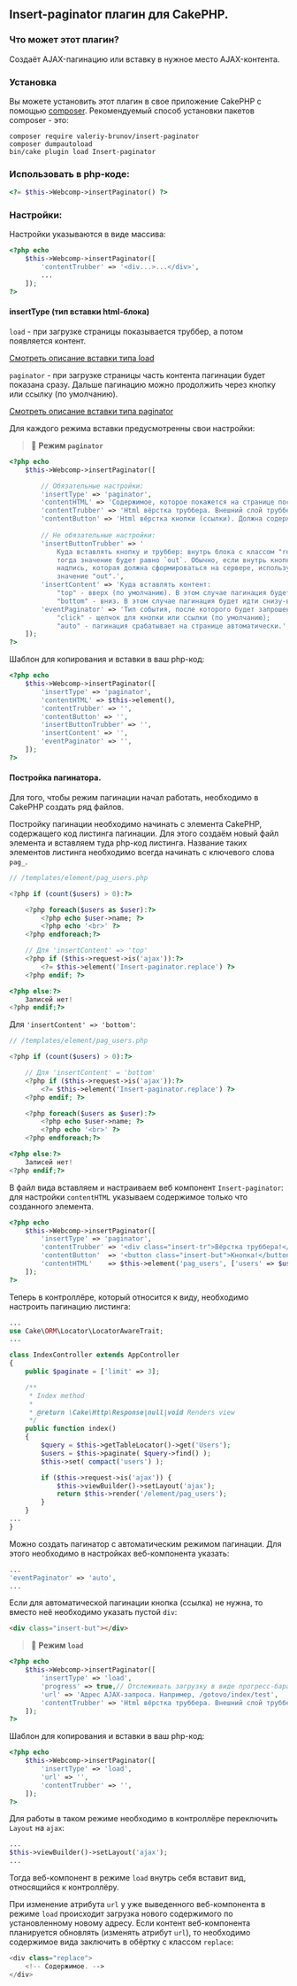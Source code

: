 ## Insert-paginator плагин для CakePHP.

### Что может этот плагин?

Создаёт AJAX-пагинацию или вставку в нужное место AJAX-контента.

### Установка

Вы можете установить этот плагин в свое приложение CakePHP с помощью [composer](https://getcomposer.org).
Рекомендуемый способ установки пакетов composer - это:

```
composer require valeriy-brunov/insert-paginator
composer dumpautoload
bin/cake plugin load Insert-paginator
```

### Использовать в php-коде:

```php
<?= $this->Webcomp->insertPaginator() ?>
```

### Настройки:

Настройки указываются в виде массива:

```php
<?php echo
    $this->Webcomp->insertPaginator([
        'contentTrubber' => '<div...>...</div>',
        ...
    ]);
?>
```

#### insertType (тип вставки html-блока)

`load` - при загрузке страницы показывается труббер, а потом появляется контент.

[Смотреть описание вставки типа load](#load)

`paginator` - при загрузке страницы часть контента пагинации будет показана сразу. Дальше пагинацию
можно продолжить через кнопку или ссылку (по умолчанию).

[Смотреть описание вставки типа paginator](#pag)

Для каждого режима вставки предусмотренны свои настройки:

<a name="pag"></a>
> :memo: __Режим `paginator`__

```php
<?php echo
    $this->Webcomp->insertPaginator([

        // Обязательные настройки:
        'insertType' => 'paginator',
        'contentHTML' => 'Содержимое, которое покажется на странице после её первой загрузки.',
        'contentTrubber' => 'Html вёрстка труббера. Внешний слой труббера должен содержать класс "insert-tr".',
        'contentButton' => 'Html вёрстка кнопки (ссылки). Должна содержать класс "insert-but".',
        
        // Не обязательные настройки:
        'insertButtonTrubber' => '
            Куда вставлять кнопку и труббер: внутрь блока с классом "replace" - значение "in" или за пределы блока `replace`:
            тогда значение будет равно `out`. Обычно, если внутрь кнопки для продоления пагинации необходимо вставить некоторую
            надпись, которая должна сформироваться на сервере, используют значение "in". По умолчанию установлено
            значение "out".',
        'insertContent' => 'Куда вставлять контент:
            "top" - вверх (по умолчанию). В этом случае пагинация будет идти сверху-вниз;
            "bottom" - вниз. В этом случае пагинация будет идти снизу-вверх.',
        'eventPaginator' => 'Тип события, после которого будет запрошена следующая партия контента:
            "click" - щелчок для кнопки или ссылки (по умолчанию);
            "auto" - пагинация срабатывает на странице автоматически.',
    ]);
?>
```

Шаблон для копирования и вставки в ваш php-код:

```php
<?php echo
    $this->Webcomp->insertPaginator([
        'insertType' => 'paginator',
        'contentHTML' => $this->element(),
        'contentTrubber' => '',
        'contentButton' => '',
        'insertButtonTrubber' => '',
        'insertContent' => '',
        'eventPaginator' => '',
    ]);
?>
```

#### Постройка пагинатора.

Для того, чтобы режим пагинации начал работать, необходимо в CakePHP создать ряд файлов.

Постройку пагинации необходимо начинать с элемента CakePHP, содержащего код листинга пагинации. Для этого
создаём новый файл элемента и вставляем туда php-код листинга. Название таких элементов листинга необходимо
всегда начинать с ключевого слова `pag_`.

```php
// /templates/element/pag_users.php

<?php if (count($users) > 0):?>

    <?php foreach($users as $user):?>
        <?php echo $user->name; ?>
        <?php echo '<br>' ?>
    <?php endforeach;?>

    // Для 'insertContent' => 'top'
    <?php if ($this->request->is('ajax')):?>
        <?= $this->element('Insert-paginator.replace') ?>
    <?php endif; ?>

<?php else:?>
    Записей нет!
<?php endif;?>
```

Для `'insertContent' => 'bottom'`:

```php
// /templates/element/pag_users.php

<?php if (count($users) > 0):?>

    // Для 'insertContent' = 'bottom'
    <?php if ($this->request->is('ajax')):?>
        <?= $this->element('Insert-paginator.replace') ?>
    <?php endif; ?>

    <?php foreach($users as $user):?>
        <?php echo $user->name; ?>
        <?php echo '<br>' ?>
    <?php endforeach;?>

<?php else:?>
    Записей нет!
<?php endif;?>
```

В файл вида вставляем и настраиваем веб компонент `Insert-paginator`:
для настройки `contentHTML` указываем содержимое только что созданного элемента.

```php
<?php echo
    $this->Webcomp->insertPaginator([
        'insertType' => 'paginator',
        'contentTrubber' => '<div class="insert-tr">Вёрстка труббера!</div>',
        'contentButton'  => '<button class="insert-but">Кнопка!</button>',
        'contentHTML'    => $this->element('pag_users', ['users' => $users]),// Наш созданный элемент `pag_users`.
    ]);
?>
```

Теперь в контроллёре, который относится к виду, необходимо настроить пагинацию листинга:

```php
...
use Cake\ORM\Locator\LocatorAwareTrait;
...

class IndexController extends AppController
{
    public $paginate = ['limit' => 3];

    /**
     * Index method
     *
     * @return \Cake\Http\Response|null|void Renders view
     */
    public function index()
    {
        $query = $this->getTableLocator()->get('Users');
        $users = $this->paginate( $query->find() );
        $this->set( compact('users') );

        if ($this->request->is('ajax')) {
            $this->viewBuilder()->setLayout('ajax');
            return $this->render('/element/pag_users');
        }
    }
...
}
```

Можно создать пагинатор с автоматическим режимом пагинации. Для этого необходимо в настройках
веб-компонента указать:

```php
...
'eventPaginator' => 'auto',
...
```

Если для автоматической пагинации кнопка (ссылка) не нужна, то вместо неё необходимо указать пустой `div`:

```html
<div class="insert-but"></div>
```

<a name="load"></a>
> :memo: __Режим `load`__

```php
<?php echo
    $this->Webcomp->insertPaginator([
        'insertType' => 'load',
        'progress' => true,// Отслеживать загрузку в виде прогресс-бара.
        'url' => 'Адрес AJAX-запроса. Например, /gotovo/index/test',
        'contentTrubber' => 'Html вёрстка труббера. Внешний слой труббера должен содержать класс "insert-tr".',
    ]);
?>
```

Шаблон для копирования и вставки в ваш php-код:

```php
<?php echo
    $this->Webcomp->insertPaginator([
        'insertType' => 'load',
        'url' => '',
        'contentTrubber' => '',
    ]);
?>
```

Для работы в таком режиме необходимо в контроллёре переключить `Layout` на `ajax`:

```php
...
$this->viewBuilder()->setLayout('ajax');
...
```

Тогда веб-компонент в режиме `load` внутрь себя вставит вид, относящийся к контроллёру.

При изменение атрибута `url` у уже выведенного веб-компонента в режиме `load` происходит загрузка
нового содержимого по установленному новому адресу. Если контент веб-компонента планируется обновлять
(изменять атрибут `url`), то необходимо содержимое вида заключить в обёртку с классом `replace`:

```php
<div class="replace">
    <!-- Содержимое. -->
</div>
```





